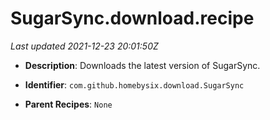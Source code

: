 # SugarSync.download.recipe

_Last updated 2021-12-23 20:01:50Z_

- **Description**: Downloads the latest version of SugarSync.

- **Identifier**: `com.github.homebysix.download.SugarSync`

- **Parent Recipes**: `None`
